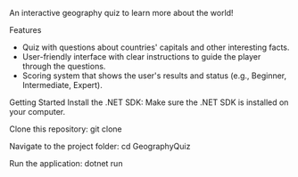 An interactive geography quiz to learn more about the world!

Features
- Quiz with questions about countries' capitals and other interesting facts.
- User-friendly interface with clear instructions to guide the player through the questions.
- Scoring system that shows the user's results and status (e.g., Beginner, Intermediate, Expert).

Getting Started
Install the .NET SDK: Make sure the .NET SDK is installed on your computer.

Clone this repository:
git clone <repository-url>

Navigate to the project folder:
cd GeographyQuiz

Run the application: 
dotnet run
